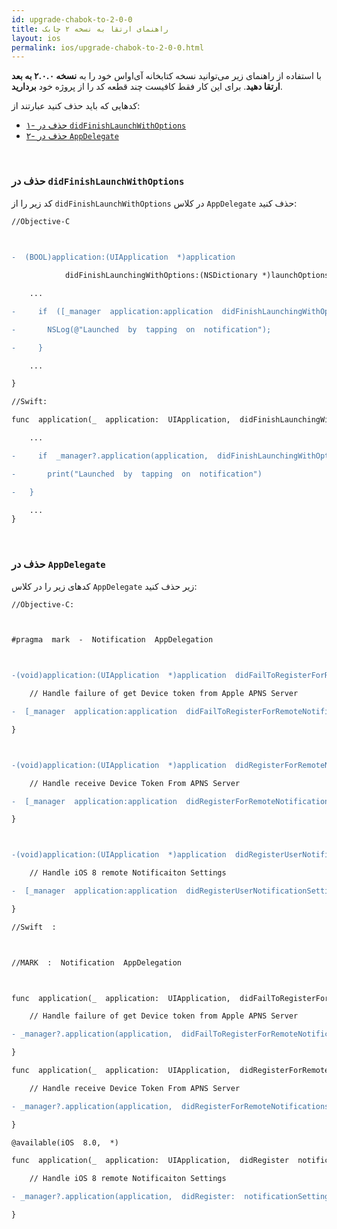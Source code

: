 ```yaml
---
id: upgrade-chabok-to-2-0-0
title: راهنمای ارتقا به نسخه ۲ چابک
layout: ios
permalink: ios/upgrade-chabok-to-2-0-0.html
---
```


با استفاده از راهنمای زیر می‌توانید نسخه کتابخانه آی‌اواس خود را به **نسخه ۲.۰.۰ به بعد ارتقا دهید**. برای این کار فقط کافیست چند قطعه کد را از پروژه خود **بردارید**.

کدهایی که باید حذف کنید عبارتند از:

- [۱- حذف در `didFinishLaunchWithOptions`](/ios/upgrade-chabok-to-2-0-0.html#حذف-در-didfinishlaunchwithoptions)
- [۲- حذف در `AppDelegate`](/ios/upgrade-chabok-to-2-0-0.html#حذف-در-appdelegate)


<br>

### حذف در `didFinishLaunchWithOptions`

کد زیر را از  `didFinishLaunchWithOptions` در کلاس `AppDelegate` حذف کنید:

```diff
//Objective-C

 

-  (BOOL)application:(UIApplication  *)application

            didFinishLaunchingWithOptions:(NSDictionary *)launchOptions {     

	...  

-	  if  ([_manager  application:application  didFinishLaunchingWithOptions:launchOptions])  {

-		NSLog(@"Launched  by  tapping  on  notification");

-	  }

	...

}
```

```diff
//Swift:

func  application(_  application:  UIApplication,  didFinishLaunchingWithOptions  launchOptions:  [UIApplicationLaunchOptionsKey:  Any]?)  ->  Bool  {

	...  

-	  if  _manager?.application(application,  didFinishLaunchingWithOptions:  launchOptions)  ==  true  {

-		print("Launched  by  tapping  on  notification")

-	}

	...
}

```

<br>

### حذف در `AppDelegate`


کدهای زیر را در کلاس `AppDelegate` زیر حذف کنید:

```diff
//Objective-C:



#pragma  mark  -  Notification  AppDelegation



-(void)application:(UIApplication  *)application  didFailToRegisterForRemoteNotificationsWithError:(NSError  *)error{

    // Handle failure of get Device token from Apple APNS Server

-  [_manager  application:application  didFailToRegisterForRemoteNotificationsWithError:error];

}



-(void)application:(UIApplication  *)application  didRegisterForRemoteNotificationsWithDeviceToken:(NSData  *)deviceToken{

    // Handle receive Device Token From APNS Server

-  [_manager  application:application  didRegisterForRemoteNotificationsWithDeviceToken:deviceToken];

}



-(void)application:(UIApplication  *)application  didRegisterUserNotificationSettings:(UIUserNotificationSettings  *)notificationSettings{

    // Handle iOS 8 remote Notificaiton Settings

-  [_manager  application:application  didRegisterUserNotificationSettings:notificationSettings];

}
```

```diff
//Swift  :



//MARK  :  Notification  AppDelegation



func  application(_  application:  UIApplication,  didFailToRegisterForRemoteNotificationsWithError  error:  Error)  {

	// Handle failure of get Device token from Apple APNS Server

- _manager?.application(application,  didFailToRegisterForRemoteNotificationsWithError:  error)

}

func  application(_  application:  UIApplication,  didRegisterForRemoteNotificationsWithDeviceToken  deviceToken:  Data)  {

	// Handle receive Device Token From APNS Server

- _manager?.application(application,  didRegisterForRemoteNotificationsWithDeviceToken:  deviceToken)  

}

@available(iOS  8.0,  *)

func  application(_  application:  UIApplication,  didRegister  notificationSettings:  UIUserNotificationSettings)  {

	// Handle iOS 8 remote Notificaiton Settings

- _manager?.application(application,  didRegister:  notificationSettings)

}
```

